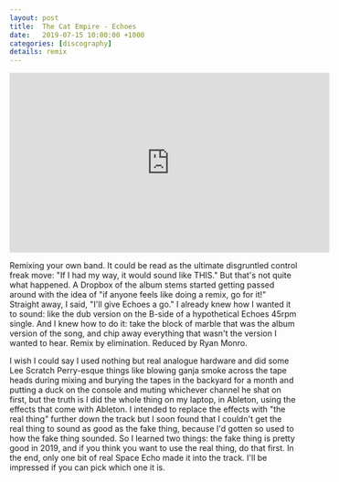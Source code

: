 ```yaml
---
layout: post
title:  The Cat Empire - Echoes
date:   2019-07-15 10:00:00 +1000
categories: [discography]
details: remix
---
```


<iframe width="560" height="315" src="https://www.youtube.com/embed/FyqPDSWrIH8" frameborder="0" allow="accelerometer; autoplay; encrypted-media; gyroscope; picture-in-picture" allowfullscreen></iframe>

Remixing your own band. It could be read as the ultimate disgruntled control freak move: "If I had my way, it would sound like THIS." But that's not quite what happened. A Dropbox of the album stems started getting passed around with the idea of "if anyone feels like doing a remix, go for it!" Straight away, I said, "I'll give Echoes a go." I already knew how I wanted it to sound: like the dub version on the B-side of a hypothetical Echoes 45rpm single. And I knew how to do it: take the block of marble that was the album version of the song, and chip away everything that wasn't the version I wanted to hear. Remix by elimination. Reduced by Ryan Monro.

I wish I could say I used nothing but real analogue hardware and did some Lee Scratch Perry-esque things like blowing ganja smoke across the tape heads during mixing and burying the tapes in the backyard for a month and putting a duck on the console and muting whichever channel he shat on first, but the truth is I did the whole thing on my laptop, in Ableton, using the effects that come with Ableton. I intended to replace the effects with "the real thing" further down the track but I soon found that I couldn't get the real thing to sound as good as the fake thing, because I'd gotten so used to how the fake thing sounded. So I learned two things: the fake thing is pretty good in 2019, and if you think you want to use the real thing, do that first. In the end, only one bit of real Space Echo made it into the track. I'll be impressed if you can pick which one it is.